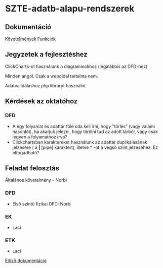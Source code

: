 # SZTE-adatb-alapu-rendszerek

## Dokumentáció

[Követelmények](./docs/kovetelmenyek.md)
[Funkciók](./docs/funkciok.md)

## Jegyzetek a fejlesztéshez

ClickCharts-ot használunk a diagrammokhoz (legalábbis az DFD-hez)

Minden angol. Csak a weboldal tartalma nem.

Adatvalidáláshoz php libraryt használni.

## Kérdések az oktatóhoz
### DFD
- A egy folyamat és adattár fölé oda kell írni, hogy "törlés" (vagy valami hasonlót), ha akarjuk jelezni, hogy törölni tud az adott tárból, vagy csak legyen a folyamathoz írva?
- Clickchartsban karaktereket használunk az adattár duplikálásának jelzésére ( a **|** [pipe] karaktert), illetve * -ot a végső szint jelzéséhez. Ez elfogadható?

## Feladat felosztás
Általános követelmény - Norbi
### DFD
- Első szintű fizikai DFD: Norbi
### EK
- Laci
### ETK
- Laci


[Előző dokumentáció](https://www.notion.so/norberthajagos/Dokument-ci-e91623ccb534439dba569725b3399c14)